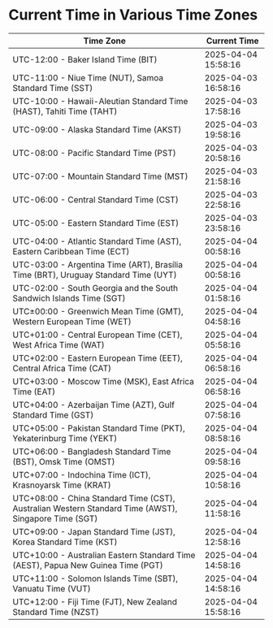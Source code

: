 # Current Time in Various Time Zones

| Time Zone | Current Time |
|-----------|--------------|
| UTC-12:00 - Baker Island Time (BIT) | 2025-04-04 15:58:16 |
| UTC-11:00 - Niue Time (NUT), Samoa Standard Time (SST) | 2025-04-03 16:58:16 |
| UTC-10:00 - Hawaii-Aleutian Standard Time (HAST), Tahiti Time (TAHT) | 2025-04-03 17:58:16 |
| UTC-09:00 - Alaska Standard Time (AKST) | 2025-04-03 19:58:16 |
| UTC-08:00 - Pacific Standard Time (PST) | 2025-04-03 20:58:16 |
| UTC-07:00 - Mountain Standard Time (MST) | 2025-04-03 21:58:16 |
| UTC-06:00 - Central Standard Time (CST) | 2025-04-03 22:58:16 |
| UTC-05:00 - Eastern Standard Time (EST) | 2025-04-03 23:58:16 |
| UTC-04:00 - Atlantic Standard Time (AST), Eastern Caribbean Time (ECT) | 2025-04-04 00:58:16 |
| UTC-03:00 - Argentina Time (ART), Brasília Time (BRT), Uruguay Standard Time (UYT) | 2025-04-04 00:58:16 |
| UTC-02:00 - South Georgia and the South Sandwich Islands Time (SGT) | 2025-04-04 01:58:16 |
| UTC±00:00 - Greenwich Mean Time (GMT), Western European Time (WET) | 2025-04-04 04:58:16 |
| UTC+01:00 - Central European Time (CET), West Africa Time (WAT) | 2025-04-04 05:58:16 |
| UTC+02:00 - Eastern European Time (EET), Central Africa Time (CAT) | 2025-04-04 06:58:16 |
| UTC+03:00 - Moscow Time (MSK), East Africa Time (EAT) | 2025-04-04 06:58:16 |
| UTC+04:00 - Azerbaijan Time (AZT), Gulf Standard Time (GST) | 2025-04-04 07:58:16 |
| UTC+05:00 - Pakistan Standard Time (PKT), Yekaterinburg Time (YEKT) | 2025-04-04 08:58:16 |
| UTC+06:00 - Bangladesh Standard Time (BST), Omsk Time (OMST) | 2025-04-04 09:58:16 |
| UTC+07:00 - Indochina Time (ICT), Krasnoyarsk Time (KRAT) | 2025-04-04 10:58:16 |
| UTC+08:00 - China Standard Time (CST), Australian Western Standard Time (AWST), Singapore Time (SGT) | 2025-04-04 11:58:16 |
| UTC+09:00 - Japan Standard Time (JST), Korea Standard Time (KST) | 2025-04-04 12:58:16 |
| UTC+10:00 - Australian Eastern Standard Time (AEST), Papua New Guinea Time (PGT) | 2025-04-04 14:58:16 |
| UTC+11:00 - Solomon Islands Time (SBT), Vanuatu Time (VUT) | 2025-04-04 14:58:16 |
| UTC+12:00 - Fiji Time (FJT), New Zealand Standard Time (NZST) | 2025-04-04 15:58:16 |
